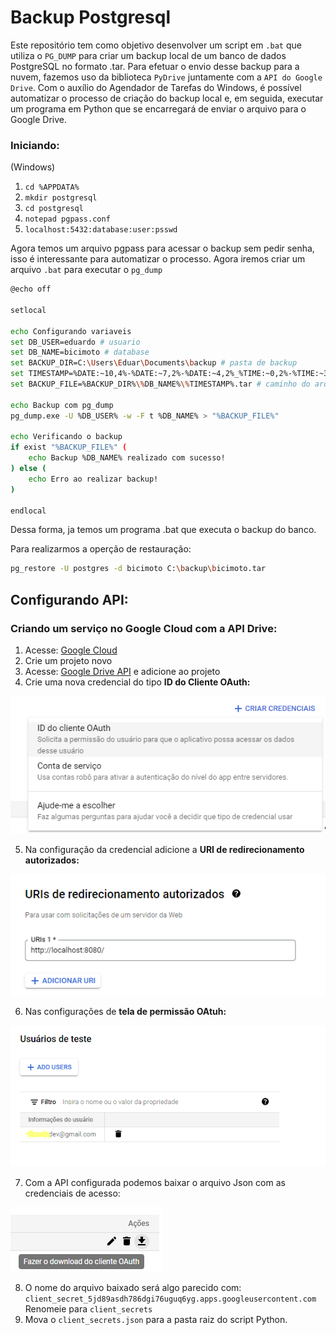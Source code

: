# Backup Postgresql
Este repositório tem como objetivo desenvolver um script em `.bat` que utiliza o `PG_DUMP` para criar um backup local de um banco de dados PostgreSQL no formato .tar. Para efetuar o envio desse backup para a nuvem, fazemos uso da biblioteca `PyDrive` juntamente com a `API do Google Drive`. Com o auxílio do Agendador de Tarefas do Windows, é possível automatizar o processo de criação do backup local e, em seguida, executar um programa em Python que se encarregará de enviar o arquivo para o Google Drive.

### Iniciando:

(Windows)

1. `cd %APPDATA%`
2. `mkdir postgresql`
3. `cd postgresql`
4. `notepad pgpass.conf`
5. `localhost:5432:database:user:psswd`

Agora temos um arquivo pgpass para acessar o backup sem pedir senha, isso é interessante para automatizar o processo. Agora iremos criar um arquivo `.bat` para executar o `pg_dump`

```bash
@echo off

setlocal 

echo Configurando variaveis
set DB_USER=eduardo # usuario
set DB_NAME=bicimoto # database
set BACKUP_DIR=C:\Users\Eduar\Documents\backup # pasta de backup
set TIMESTAMP=%DATE:~10,4%-%DATE:~7,2%-%DATE:~4,2%_%TIME:~0,2%-%TIME:~3,2%-%TIME:~6,2% # nome do backup (data)
set BACKUP_FILE=%BACKUP_DIR%\%DB_NAME%\%TIMESTAMP%.tar # caminho do arquivo backup.tar

echo Backup com pg_dump
pg_dump.exe -U %DB_USER% -w -F t %DB_NAME% > "%BACKUP_FILE%"

echo Verificando o backup 
if exist "%BACKUP_FILE%" (
    echo Backup %DB_NAME% realizado com sucesso!
) else (
    echo Erro ao realizar backup!
)

endlocal
```

Dessa forma, ja temos um programa .bat que executa o backup do banco.

Para realizarmos a operção de restauração:

```bash
pg_restore -U postgres -d bicimoto C:\backup\bicimoto.tar
```

## Configurando API:

### Criando um serviço no Google Cloud com a API Drive:

1. Acesse: [Google Cloud](https://console.cloud.google.com/)
2. Crie um projeto novo
3. Acesse: [Google Drive API](https://console.cloud.google.com/apis/library/drive.googleapis.com) e adicione ao projeto
4. Crie uma nova credencial do tipo **ID do Cliente OAuth:**

![0](Imgs/0.png)

5. Na configuração da credencial adicione a ****URI de redirecionamento autorizados:****

![1](Imgs/1.png)

6. Nas configurações de **tela de permissão OAtuh:**

![2](Imgs/2.png)

7. Com a API configurada podemos baixar o arquivo Json com as credenciais de acesso:

![3](Imgs/3.png)

8. O nome do arquivo baixado será algo parecido com: `client_secret_5jd89asdh786dgi76uguq6yg.apps.googleusercontent.com` Renomeie para `client_secrets`
9. Mova o `client_secrets.json` para a pasta raiz do script Python.
